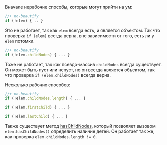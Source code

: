 Вначале нерабочие способы, которые могут прийти на ум:

```js
//+ no-beautify
if (!elem) { .. }
```

Это не работает, так как `elem` всегда есть, и является объектом. Так что проверка `if (elem)` всегда верна, вне зависимости от того, есть ли у `elem` потомки.

```js
//+ no-beautify
if (!elem.childNodes) { ... }
```

Тоже не работает, так как псевдо-массив `childNodes` всегда существует. Он может быть пуст или непуст, но он всегда является объектом, так что проверка `if (elem.childNodes)` всегда верна.

Несколько рабочих способов:

```js
//+ no-beautify
if (!elem.childNodes.length) { ... }

if (!elem.firstChild) { ... }

if (!elem.lastChild) { ... }
```

Также существует метод [hasChildNodes](https://developer.mozilla.org/en-US/docs/Web/API/Node.hasChildNodes), который позволяет вызовом `elem.hasChildNodes()` определить наличие детей. Он работает так же, как проверка `elem.childNodes.length != 0`.